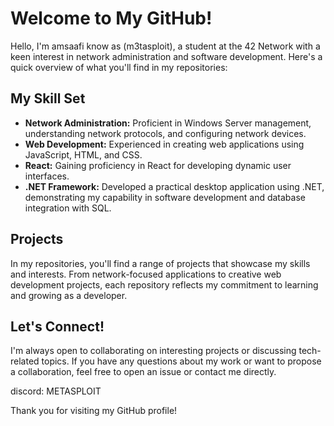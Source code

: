 # Welcome to My GitHub!

Hello, I'm amsaafi know as (m3tasploit), a student at the 42 Network with a keen interest in network administration and software development. Here's a quick overview of what you'll find in my repositories:

## My Skill Set

- **Network Administration:** Proficient in Windows Server management, understanding network protocols, and configuring network devices.
- **Web Development:** Experienced in creating web applications using JavaScript, HTML, and CSS.
- **React:** Gaining proficiency in React for developing dynamic user interfaces.
- **.NET Framework:** Developed a practical desktop application using .NET, demonstrating my capability in software development and database integration with SQL.

## Projects

In my repositories, you'll find a range of projects that showcase my skills and interests. From network-focused applications to creative web development projects, each repository reflects my commitment to learning and growing as a developer.

## Let's Connect!

I'm always open to collaborating on interesting projects or discussing tech-related topics. If you have any questions about my work or want to propose a collaboration, feel free to open an issue or contact me directly.

discord: METASPLOIT

Thank you for visiting my GitHub profile!
